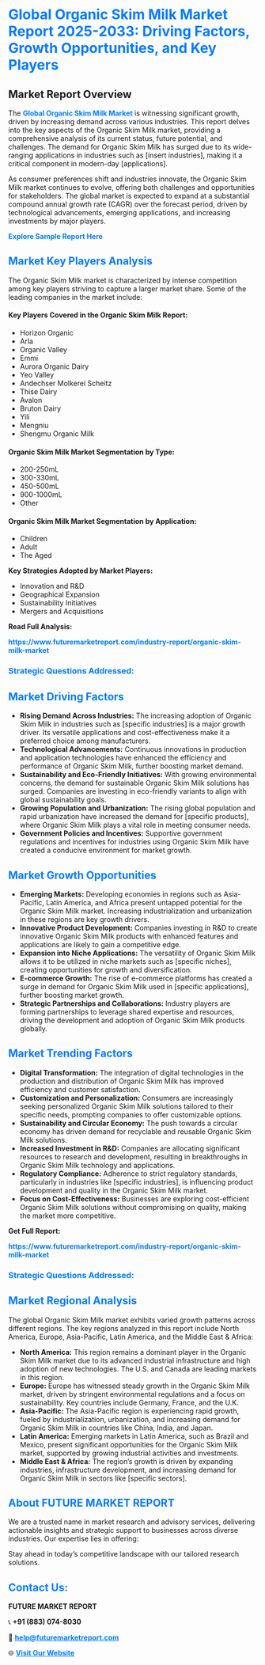 <h1 style="color: #007BFF;">Global Organic Skim Milk Market Report 2025-2033: Driving Factors, Growth Opportunities, and Key Players</h1>

<section id="overview">
<h2>Market Report Overview</h2>
<p>The <a href="https://www.futuremarketreport.com/industry-report/organic-skim-milk-market" style="color: #007BFF; text-decoration: none;"><strong>Global Organic Skim Milk Market</strong></a> is witnessing significant growth, driven by increasing demand across various industries. This report delves into the key aspects of the Organic Skim Milk market, providing a comprehensive analysis of its current status, future potential, and challenges. The demand for Organic Skim Milk has surged due to its wide-ranging applications in industries such as [insert industries], making it a critical component in modern-day [applications].</p>
<p>As consumer preferences shift and industries innovate, the Organic Skim Milk market continues to evolve, offering both challenges and opportunities for stakeholders. The global market is expected to expand at a substantial compound annual growth rate (CAGR) over the forecast period, driven by technological advancements, emerging applications, and increasing investments by major players.</p>
</section>

<section id="overview">
<p><a href="https://www.futuremarketreport.com/request-sample/reportId=105590" style="color: #007BFF; text-decoration: none;"><strong>Explore Sample Report Here</strong></a></p>
</section>

<section id="key-players">
<h2 style="color: #007BFF;">Market Key Players Analysis</h2>
<p>The Organic Skim Milk market is characterized by intense competition among key players striving to capture a larger market share. Some of the leading companies in the market include:</p>
<h4>Key Players Covered in the Organic Skim Milk Report:</h4>
<ul><li>Horizon Organic</li><li>Arla</li><li>Organic Valley</li><li>Emmi</li><li>Aurora Organic Dairy</li><li>Yeo Valley</li><li>Andechser Molkerei Scheitz</li><li>Thise Dairy</li><li>Avalon</li><li>Bruton Dairy</li><li>Yili</li><li>Mengniu</li><li>Shengmu Organic Milk</li></ul>
<h4>Organic Skim Milk Market Segmentation by Type:</h4>
<ul><li>200-250mL</li><li>300-330mL</li><li>450-500mL</li><li>900-1000mL</li><li>Other</li></ul>

<h4>Organic Skim Milk Market Segmentation by Application:</h4>
<ul><li>Children</li><li>Adult</li><li>The Aged</li></ul>
<p><strong>Key Strategies Adopted by Market Players:</strong></p>
<ul>
<li>Innovation and R&D</li>
<li>Geographical Expansion</li>
<li>Sustainability Initiatives</li>
<li>Mergers and Acquisitions</li>
</ul>
</section>

<section>
<p><strong>Read Full Analysis: </strong></p><a href="https://www.futuremarketreport.com/industry-report/organic-skim-milk-market" style="color: #007BFF; text-decoration: none;"><strong>https://www.futuremarketreport.com/industry-report/organic-skim-milk-market</strong></a>
<h3 style="color: #007BFF;">Strategic Questions Addressed:</h3>
</section>

<section id="driving-factors">
<h2 style="color: #007BFF;">Market Driving Factors</h2>
<ul>
<li><strong>Rising Demand Across Industries:</strong> The increasing adoption of Organic Skim Milk in industries such as [specific industries] is a major growth driver. Its versatile applications and cost-effectiveness make it a preferred choice among manufacturers.</li>
<li><strong>Technological Advancements:</strong> Continuous innovations in production and application technologies have enhanced the efficiency and performance of Organic Skim Milk, further boosting market demand.</li>
<li><strong>Sustainability and Eco-Friendly Initiatives:</strong> With growing environmental concerns, the demand for sustainable Organic Skim Milk solutions has surged. Companies are investing in eco-friendly variants to align with global sustainability goals.</li>
<li><strong>Growing Population and Urbanization:</strong> The rising global population and rapid urbanization have increased the demand for [specific products], where Organic Skim Milk plays a vital role in meeting consumer needs.</li>
<li><strong>Government Policies and Incentives:</strong> Supportive government regulations and incentives for industries using Organic Skim Milk have created a conducive environment for market growth.</li>
</ul>
</section>

<section id="growth-opportunities">
<h2 style="color: #007BFF;">Market Growth Opportunities</h2>
<ul>
<li><strong>Emerging Markets:</strong> Developing economies in regions such as Asia-Pacific, Latin America, and Africa present untapped potential for the Organic Skim Milk market. Increasing industrialization and urbanization in these regions are key growth drivers.</li>
<li><strong>Innovative Product Development:</strong> Companies investing in R&D to create innovative Organic Skim Milk products with enhanced features and applications are likely to gain a competitive edge.</li>
<li><strong>Expansion into Niche Applications:</strong> The versatility of Organic Skim Milk allows it to be utilized in niche markets such as [specific niches], creating opportunities for growth and diversification.</li>
<li><strong>E-commerce Growth:</strong> The rise of e-commerce platforms has created a surge in demand for Organic Skim Milk used in [specific applications], further boosting market growth.</li>
<li><strong>Strategic Partnerships and Collaborations:</strong> Industry players are forming partnerships to leverage shared expertise and resources, driving the development and adoption of Organic Skim Milk products globally.</li>
</ul>
</section>

<section id="trending-factors">
<h2 style="color: #007BFF;">Market Trending Factors</h2>
<ul>
<li><strong>Digital Transformation:</strong> The integration of digital technologies in the production and distribution of Organic Skim Milk has improved efficiency and customer satisfaction.</li>
<li><strong>Customization and Personalization:</strong> Consumers are increasingly seeking personalized Organic Skim Milk solutions tailored to their specific needs, prompting companies to offer customizable options.</li>
<li><strong>Sustainability and Circular Economy:</strong> The push towards a circular economy has driven demand for recyclable and reusable Organic Skim Milk solutions.</li>
<li><strong>Increased Investment in R&D:</strong> Companies are allocating significant resources to research and development, resulting in breakthroughs in Organic Skim Milk technology and applications.</li>
<li><strong>Regulatory Compliance:</strong> Adherence to strict regulatory standards, particularly in industries like [specific industries], is influencing product development and quality in the Organic Skim Milk market.</li>
<li><strong>Focus on Cost-Effectiveness:</strong> Businesses are exploring cost-efficient Organic Skim Milk solutions without compromising on quality, making the market more competitive.</li>
</ul>
</section>

<section>
<p><strong>Get Full Report: </strong></p><a href="https://www.futuremarketreport.com/industry-report/organic-skim-milk-market" style="color: #007BFF; text-decoration: none;"><strong>https://www.futuremarketreport.com/industry-report/organic-skim-milk-market</strong></a>
<h3 style="color: #007BFF;">Strategic Questions Addressed:</h3>
</section>


<section id="regional-analysis">
<h2 style="color: #007BFF;">Market Regional Analysis</h2>
<p>The global Organic Skim Milk market exhibits varied growth patterns across different regions. The key regions analyzed in this report include North America, Europe, Asia-Pacific, Latin America, and the Middle East & Africa:</p>
<ul>
<li><strong>North America:</strong> This region remains a dominant player in the Organic Skim Milk market due to its advanced industrial infrastructure and high adoption of new technologies. The U.S. and Canada are leading markets in this region.</li>
<li><strong>Europe:</strong> Europe has witnessed steady growth in the Organic Skim Milk market, driven by stringent environmental regulations and a focus on sustainability. Key countries include Germany, France, and the U.K.</li>
<li><strong>Asia-Pacific:</strong> The Asia-Pacific region is experiencing rapid growth, fueled by industrialization, urbanization, and increasing demand for Organic Skim Milk in countries like China, India, and Japan.</li>
<li><strong>Latin America:</strong> Emerging markets in Latin America, such as Brazil and Mexico, present significant opportunities for the Organic Skim Milk market, supported by growing industrial activities and investments.</li>
<li><strong>Middle East & Africa:</strong> The region’s growth is driven by expanding industries, infrastructure development, and increasing demand for Organic Skim Milk in sectors like [specific sectors].</li>
</ul>
</section>

<footer>
<h2 style="color: #007BFF;">About FUTURE MARKET REPORT</h2>
<p>We are a trusted name in market research and advisory services, delivering actionable insights and strategic support to businesses across diverse industries. Our expertise lies in offering:</p>

<p>Stay ahead in today’s competitive landscape with our tailored research solutions.</p>

<h2 style="color: #007BFF;">Contact Us:</h2>
<p><strong>FUTURE MARKET REPORT</strong></p>
<p>📞 <strong>+91 (883) 074-8030</strong></p>
<p>📧 <strong><a href="mailto:help@futuremarketreport.com" style="color: #007BFF;">help@futuremarketreport.com</a></strong></p>
<p>🌐 <strong><a href="https://www.futuremarketreport.com/" style="color: #007BFF;">Visit Our Website</a></strong></p>
</footer>